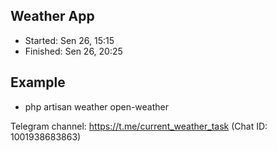 ## Weather App

- Started: Sen 26, 15:15
- Finished: Sen 26, 20:25

## Example

- php artisan weather open-weather

Telegram channel: https://t.me/current_weather_task (Chat ID: 1001938683863)
